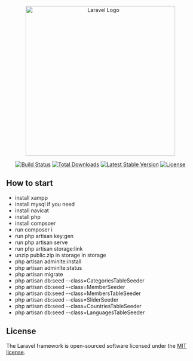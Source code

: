 <p align="center"><a href="https://laravel.com" target="_blank"><img src="https://raw.githubusercontent.com/laravel/art/master/logo-lockup/5%20SVG/2%20CMYK/1%20Full%20Color/laravel-logolockup-cmyk-red.svg" width="400" alt="Laravel Logo"></a></p>

<p align="center">
<a href="https://github.com/laravel/framework/actions"><img src="https://github.com/laravel/framework/workflows/tests/badge.svg" alt="Build Status"></a>
<a href="https://packagist.org/packages/laravel/framework"><img src="https://img.shields.io/packagist/dt/laravel/framework" alt="Total Downloads"></a>
<a href="https://packagist.org/packages/laravel/framework"><img src="https://img.shields.io/packagist/v/laravel/framework" alt="Latest Stable Version"></a>
<a href="https://packagist.org/packages/laravel/framework"><img src="https://img.shields.io/packagist/l/laravel/framework" alt="License"></a>
</p>

## How to start

 - install xampp
 - install mysql if you need
 - install navicat
 - install php
 - install compsoer
 - run composer i
 - run php artisan key:gen
 - run php artisan serve
 - run php artisan storage:link
 - unzip public.zip in storage in storage
 - php artisan adminlte:install
 - php artisan adminlte:status
 - php artisan migrate
 - php artisan db:seed --class=CategoriesTableSeeder
 - php artisan db:seed --class=MemberSeeder
 - php artisan db:seed --class=MembersTableSeeder
 - php artisan db:seed --class=SliderSeeder
 - php artisan db:seed --class=CountriesTableSeeder
 - php artisan db:seed --class=LanguagesTableSeeder


## License

The Laravel framework is open-sourced software licensed under the [MIT license](https://opensource.org/licenses/MIT).
